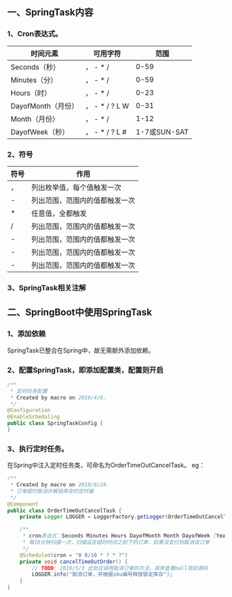 ## 一、SpringTask内容
### 1、Cron表达式。
|时间元素|可用字符|范围|
|-|-|-|
|Seconds（秒）|， -  *  / |0-59|
|Minutes（分）|， -  *  / |0-59|
|Hours（时）|， -  *  / |0-23|
|DayofMonth（月份）|， -  *  /  ?  L  W |0-31|
|Month（月份）|， -  *  / |1-12|
|DayofWeek（秒）|， -  *  / ? L #|1-7或SUN-SAT|
### 2、符号
|符号|作用|
|-|-|
|，|列出枚举值，每个值触发一次|
|- |列出范围，范围内的值都触发一次|
|* |任意值，全都触发|
|/ |列出范围，范围内的值都触发一次|
|- |列出范围，范围内的值都触发一次|
|- |列出范围，范围内的值都触发一次|
|- |列出范围，范围内的值都触发一次|

### 3、SpringTask相关注解


## 二、SpringBoot中使用SpringTask
### 1、添加依赖
SpringTask已整合在Spring中，故无需额外添加依赖。
### 2、配置SpringTask，即添加配置类，配置则开启
```java
/**
 * 定时任务配置
 * Created by macro on 2019/4/8.
 */
@Configuration
@EnableScheduling
public class SpringTaskConfig {
}

```
### 3、执行定时任务。
在Spring中注入定时任务类，可命名为OrderTimeOutCancelTask。
eg：
```java
/**
 * Created by macro on 2018/8/24.
 * 订单超时取消并解锁库存的定时器
 */
@Component
public class OrderTimeOutCancelTask {
    private Logger LOGGER = LoggerFactory.getLogger(OrderTimeOutCancelTask.class);

    /**
     * cron表达式：Seconds Minutes Hours DayofMonth Month DayofWeek [Year]
     * 每10分钟扫描一次，扫描设定超时时间之前下的订单，如果没支付则取消该订单
     */
    @Scheduled(cron = "0 0/10 * ? * ?")
    private void cancelTimeOutOrder() {
        // TODO: 2019/5/3 此处应调用取消订单的方法，具体查看mall项目源码
        LOGGER.info("取消订单，并根据sku编号释放锁定库存");
    }
}
```
